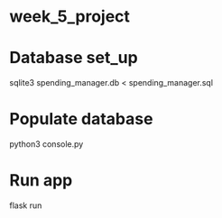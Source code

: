 # week_5_project

# Database set_up
sqlite3 spending_manager.db < spending_manager.sql

# Populate database 
python3 console.py

# Run app
flask run
